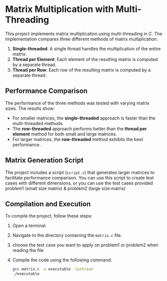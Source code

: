 # Matrix Multiplication with Multi-Threading

This project implements matrix multiplication using multi-threading in C. The implementation compares three different methods of matrix multiplication:

1. **Single-threaded**: A single thread handles the multiplication of the entire matrix.
2. **Thread per Element**: Each element of the resulting matrix is computed by a separate thread.
3. **Thread per Row**: Each row of the resulting matrix is computed by a separate thread.

## Performance Comparison

The performance of the three methods was tested with varying matrix sizes. The results show:

- For smaller matrices, the **single-threaded** approach is faster than the multi-threaded methods.
- The **row-threaded** approach performs better than the **thread per element** method for both small and large matrices.
- For larger matrices, the **row-threaded** method exhibits the best performance.

## Matrix Generation Script

The project includes a script (`script.c`) that generates larger matrices to facilitate performance comparison. You can use this script to create test cases with different dimensions,
or you can use the test cases provided problem1 (small size matrix) & problem2 (large size matrix)

## Compilation and Execution

To compile the project, follow these steps:

1. Open a terminal.
2. Navigate to the directory containing the `matrix.c` file.
3. choose the test case you want to apply on problem1 or problem2 when reading the file
4. Compile the code using the following command:

   ```bash
   gcc matrix.c -o executable -lpthread
   ./executable

